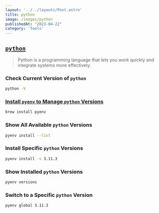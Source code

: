 ```yaml
---
layout: '../../layouts/Post.astro'
title: python
image: /images/python
publishedAt: "2023-04-22"
category: 'Tools'
---
```


## [`python`](https://www.python.org)

> Python is a programming language that lets you work quickly
and integrate systems more effectively.

### Check Current Version of `python`

```bash
python -V
```

### [Install `pyenv` to Manage `python` Versions](https://formulae.brew.sh/formula/pyenv)

```bash
brew install pyenv
```

### Show All Available `python` Versions

```bash
pyenv install --list
```

### Install Specific `python` Versions

```bash
pyenv install -v 3.11.3
```

### Show Installed `python` Versions

```bash
pyenv versions
```

### Switch to a Specific `python` Version

```bash
pyenv global 3.11.3
```